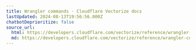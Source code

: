 ```yaml
---
title: Wrangler commands · Cloudflare Vectorize docs
lastUpdated: 2024-08-13T19:56:56.000Z
chatbotDeprioritize: false
source_url:
  html: https://developers.cloudflare.com/vectorize/reference/wrangler-commands/
  md: https://developers.cloudflare.com/vectorize/reference/wrangler-commands/index.md
---
```


